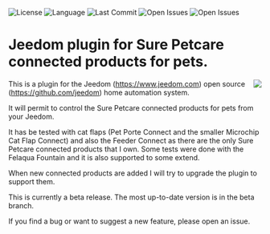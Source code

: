 ![License](https://badgen.net/github/license/jmvedrine/jeedom-surepetcare) ![Language](https://badgen.net/badge/Language/PHP/blue)
![Last Commit](https://badgen.net/github/last-commit/jmvedrine/jeedom-surepetcare)
![Open Issues](https://badgen.net/github/open-issues/jmvedrine/jeedom-surepetcare) ![Open Issues](https://badgen.net/github/open-prs/jmvedrine/jeedom-surepetcare)

# Jeedom plugin for Sure Petcare connected products for pets.

<img src="plugin_info/surepetcare_icon.png" align="right">

This is a plugin for the Jeedom (https://www.jeedom.com) open source (https://github.com/jeedom) home automation system.

It will permit to control the Sure Petcare connected products for pets from your Jeedom.

It has be tested with cat flaps (Pet Porte Connect and the smaller Microchip Cat Flap Connect) and also the Feeder Connect as there are the only Sure Petcare connected products that I own.
Some tests were done with the Felaqua Fountain and it is also supported to some extend.

When new connected products are added I will try to upgrade the plugin to support them.

This is currently a beta release. The most up-to-date version is in the beta branch.

If you find a bug or want to suggest a new feature, please open an issue.
